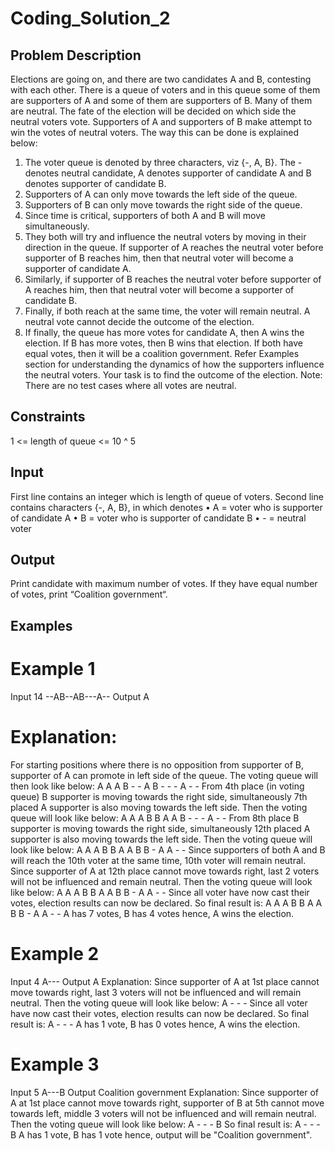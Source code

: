 # Coding_Solution_2
## Problem Description
Elections are going on, and there are two candidates A and B, contesting with each other. There is a queue of voters and in this queue some of them are supporters of A and some of them are supporters of B. Many of them are neutral. The fate of the election will be decided on which side the neutral voters vote. Supporters of A and supporters of B make attempt to win the votes of neutral voters.
The way this can be done is explained below:
1. The voter queue is denoted by three characters, viz {-, A, B}. The - denotes neutral candidate, A denotes supporter of candidate A and B denotes supporter of candidate B.
2. Supporters of A can only move towards the left side of the queue.
3. Supporters of B can only move towards the right side of the queue.
4. Since time is critical, supporters of both A and B will move simultaneously.
5. They both will try and influence the neutral voters by moving in their direction in the queue. If supporter of A reaches the neutral voter before supporter of B reaches him, then that neutral voter will become a supporter of candidate A.
6. Similarly, if supporter of B reaches the neutral voter before supporter of A reaches him, then that neutral voter will become a supporter of candidate B.
7. Finally, if both reach at the same time, the voter will remain neutral. A neutral vote cannot decide the outcome of the election.
8. If finally, the queue has more votes for candidate A, then A wins the election. If B has more votes, then B wins that election. If both have equal votes, then it will be a coalition government.
Refer Examples section for understanding the dynamics of how the supporters influence the neutral voters.
Your task is to find the outcome of the election.
Note: There are no test cases where all votes are neutral.


## Constraints
1 <= length of queue <= 10 ^ 5


## Input
First line contains an integer which is length of queue of voters.
Second line contains characters {-, A, B}, in which denotes
• A = voter who is supporter of candidate A
• B = voter who is supporter of candidate B
• - = neutral voter


## Output
Print candidate with maximum number of votes. If they have equal number of votes, print “Coalition government“.


## Examples
# Example 1
Input
14
--AB--AB---A--
Output
A
# Explanation:
For starting positions where there is no opposition from supporter of B, supporter of A can promote in left side of the queue. The voting queue will then look like below:
A A A B - - A B - - - A - -
From 4th place (in voting queue) B supporter is moving towards the right side, simultaneously 7th placed A supporter is also moving towards the left side. Then the voting queue will look like below:
A A A B B A A B - - - A - -
From 8th place B supporter is moving towards the right side, simultaneously 12th placed A supporter is also moving towards the left side. Then the voting queue will look like below:
A A A B B A A B B - A A - -
Since supporters of both A and B will reach the 10th voter at the same time, 10th voter will remain neutral.
Since supporter of A at 12th place cannot move towards right, last 2 voters will not be influenced and remain neutral. Then the voting queue will look like below:
A A A B B A A B B - A A - -
Since all voter have now cast their votes, election results can now be declared.
So final result is: A A A B B A A B B - A A - -
A has 7 votes, B has 4 votes hence, A wins the election.

# Example 2
Input
4
A---
Output
A
Explanation:
Since supporter of A at 1st place cannot move towards right, last 3 voters will not be influenced and will remain neutral. Then the voting queue will look like below:
A - - -
Since all voter have now cast their votes, election results can now be declared.
So final result is: A - - -
A has 1 vote, B has 0 votes hence, A wins the election.

# Example 3
Input
5
A---B
Output
Coalition government
Explanation:
Since supporter of A at 1st place cannot move towards right, supporter of B at 5th cannot move towards left, middle 3 voters will not be influenced and will remain neutral. Then the voting queue will look like below:
A - - - B
So final result is: A - - - B
A has 1 vote, B has 1 vote hence, output will be "Coalition government".
